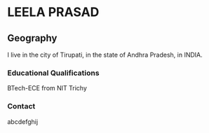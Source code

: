 # LEELA PRASAD

## Geography

I live in the city of Tirupati, in the state of Andhra Pradesh, in INDIA.

### Educational Qualifications

BTech-ECE from NIT Trichy

### Contact

abcdefghij
